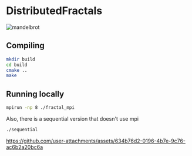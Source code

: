 # DistributedFractals
![mandelbrot](https://github.com/user-attachments/assets/0c468c27-a5c8-4965-afba-c9587f26a1de)

## Compiling
```bash
mkdir build
cd build
cmake ..
make
```

## Running locally

```bash
mpirun -np 8 ./fractal_mpi
```

Also, there is a sequential version that doesn't use mpi
```bash
./sequential
```

https://github.com/user-attachments/assets/634b76d2-0196-4b7e-9c76-ac6b2a20bc6a

